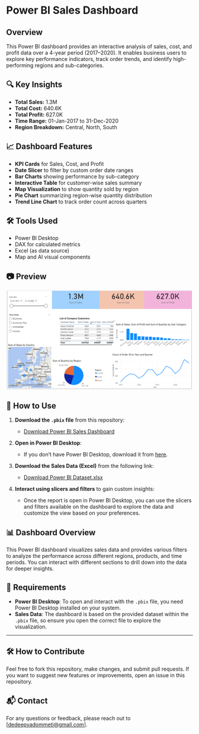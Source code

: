 
#  Power BI Sales Dashboard

## Overview
This Power BI dashboard provides an interactive analysis of sales, cost, and profit data over a 4-year period (2017–2020). It enables business users to explore key performance indicators, track order trends, and identify high-performing regions and sub-categories.

## 🔍 Key Insights
- **Total Sales:** 1.3M  
- **Total Cost:** 640.6K  
- **Total Profit:** 627.0K  
- **Time Range:** 01-Jan-2017 to 31-Dec-2020  
- **Region Breakdown:** Central, North, South

## 📈 Dashboard Features
- **KPI Cards** for Sales, Cost, and Profit
- **Date Slicer** to filter by custom order date ranges
- **Bar Charts** showing performance by sub-category
- **Interactive Table** for customer-wise sales summary
- **Map Visualization** to show quantity sold by region
- **Pie Chart** summarizing region-wise quantity distribution
- **Trend Line Chart** to track order count across quarters

## 🛠️ Tools Used
- Power BI Desktop
- DAX for calculated metrics
- Excel (as data source)
- Map and AI visual components

## 📷 Preview
![Sales Dashboard Preview](./Screenshot%202025-05-10%20173426.png)

## 🚀 How to Use

1. **Download the `.pbix` file** from this repository:
   - [Download Power BI Sales Dashboard](./powerbi_sales_dashboard.pbix)

2. **Open in Power BI Desktop**:
   - If you don’t have Power BI Desktop, download it from [here](https://powerbi.microsoft.com/desktop/).
3. **Download the Sales Data (Excel)** from the following link:
   - [Download Power BI Dataset.xlsx](https://github.com/dedeepyadommeti/powerbi_sales_dashboard/blob/main/Power%20BI%20Dataset.xlsx)

4. **Interact using slicers and filters** to gain custom insights:
   - Once the report is open in Power BI Desktop, you can use the slicers and filters available on the dashboard to explore the data and customize the view based on your preferences.

## 📊 Dashboard Overview

This Power BI dashboard visualizes sales data and provides various filters to analyze the performance across different regions, products, and time periods. You can interact with different sections to drill down into the data for deeper insights.

## 📑 Requirements

- **Power BI Desktop**: To open and interact with the `.pbix` file, you need Power BI Desktop installed on your system. 
- **Sales Data**: The dashboard is based on the provided dataset within the `.pbix` file, so ensure you open the correct file to explore the visualization.

---

## 🛠️ How to Contribute

Feel free to fork this repository, make changes, and submit pull requests. If you want to suggest new features or improvements, open an issue in this repository.

## 📬 Contact

For any questions or feedback, please reach out to [dedeepyadommeti@gmail.com].


